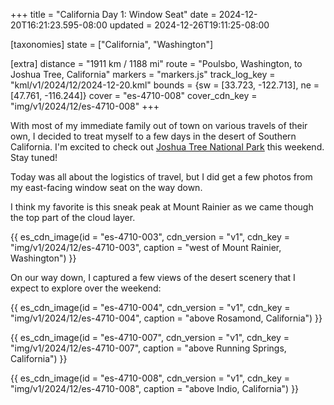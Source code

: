 +++
title = "California Day 1: Window Seat"
date = 2024-12-20T16:21:23.595-08:00
updated = 2024-12-26T19:11:25-08:00

[taxonomies]
state = ["California", "Washington"]

[extra]
distance = "1911 km / 1188 mi"
route = "Poulsbo, Washington, to Joshua Tree, California"
markers = "markers.js"
track_log_key = "kml/v1/2024/12/2024-12-20.kml"
bounds = {sw = [33.723, -122.713], ne = [47.761, -116.244]}
cover = "es-4710-008"
cover_cdn_key = "img/v1/2024/12/es-4710-008"
+++

With most of my immediate family out of town on various travels of their own, I decided to treat myself to a few days in the desert of Southern California. I'm excited to check out [Joshua Tree National Park](https://www.nps.gov/jotr/index.htm) this weekend. Stay tuned!

<!-- more -->

Today was all about the logistics of travel, but I did get a few photos from my east-facing window seat on the way down.

I think my favorite is this sneak peak at Mount Rainier as we came though the top part of the cloud layer.

{{ es_cdn_image(id = "es-4710-003", cdn_version = "v1", cdn_key = "img/v1/2024/12/es-4710-003", caption = "west of Mount Rainier, Washington") }}

On our way down, I captured a few views of the desert scenery that I expect to explore over the weekend:

{{ es_cdn_image(id = "es-4710-004", cdn_version = "v1", cdn_key = "img/v1/2024/12/es-4710-004", caption = "above Rosamond, California") }}

{{ es_cdn_image(id = "es-4710-007", cdn_version = "v1", cdn_key = "img/v1/2024/12/es-4710-007", caption = "above Running Springs, California") }}

{{ es_cdn_image(id = "es-4710-008", cdn_version = "v1", cdn_key = "img/v1/2024/12/es-4710-008", caption = "above Indio, California") }}

